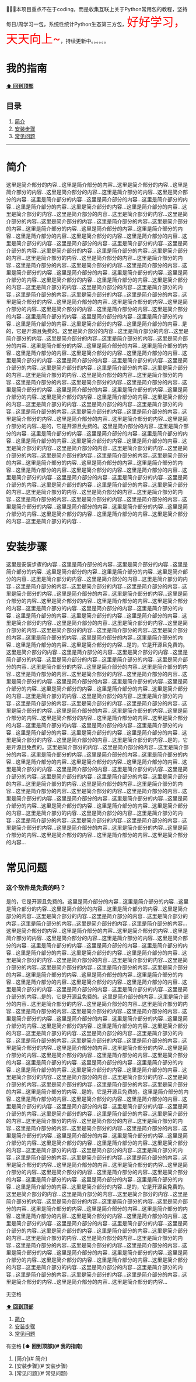 🎯🎯🎯本项目重点不在于coding，而是收集互联上关于Python常用包的教程，坚持每日/周学习一包，系统性统计Python生态第三方包，<font size=6.5 color='red'>好好学习，天天向上~</font>，持续更新中。。。。。。



# 我的指南

**[⬆ 回到顶部](#我的指南)**

## 目录
1.  [简介](#简介)
2.  [安装步骤](#安装步骤)
3.  [常见问题](#常见问题)

---

# 简介

这里是简介部分的内容...这里是简介部分的内容...这里是简介部分的内容...这里是简介部分的内容...这里是简介部分的内容...这里是简介部分的内容...这里是简介部分的内容...这里是简介部分的内容...这里是简介部分的内容...这里是简介部分的内容...这里是简介部分的内容...这里是简介部分的内容...这里是简介部分的内容...这里是简介部分的内容...这里是简介部分的内容...这里是简介部分的内容...这里是简介部分的内容...这里是简介部分的内容...这里是简介部分的内容...这里是简介部分的内容...这里是简介部分的内容...这里是简介部分的内容...这里是简介部分的内容...这里是简介部分的内容...这里是简介部分的内容...这里是简介部分的内容...这里是简介部分的内容...这里是简介部分的内容...这里是简介部分的内容...这里是简介部分的内容...这里是简介部分的内容...这里是简介部分的内容...这里是简介部分的内容...这里是简介部分的内容...这里是简介部分的内容...这里是简介部分的内容...这里是简介部分的内容...这里是简介部分的内容...这里是简介部分的内容...这里是简介部分的内容...这里是简介部分的内容...这里是简介部分的内容...这里是简介部分的内容...这里是简介部分的内容...这里是简介部分的内容...这里是简介部分的内容...这里是简介部分的内容...这里是简介部分的内容...这里是简介部分的内容...这里是简介部分的内容...这里是简介部分的内容...这里是简介部分的内容...这里是简介部分的内容...这里是简介部分的内容...这里是简介部分的内容...这里是简介部分的内容...这里是简介部分的内容...这里是简介部分的内容...这里是简介部分的内容...这里是简介部分的内容...这里是简介部分的内容...这里是简介部分的内容...这里是简介部分的内容...这里是简介部分的内容...这里是简介部分的内容...是的，它是开源且免费的。这里是简介部分的内容...这里是简介部分的内容...这里是简介部分的内容...这里是简介部分的内容...这里是简介部分的内容...这里是简介部分的内容...这里是简介部分的内容...这里是简介部分的内容...这里是简介部分的内容...这里是简介部分的内容...这里是简介部分的内容...这里是简介部分的内容...这里是简介部分的内容...这里是简介部分的内容...这里是简介部分的内容...这里是简介部分的内容...这里是简介部分的内容...这里是简介部分的内容...这里是简介部分的内容...这里是简介部分的内容...这里是简介部分的内容...这里是简介部分的内容...这里是简介部分的内容...这里是简介部分的内容...这里是简介部分的内容...这里是简介部分的内容...这里是简介部分的内容...这里是简介部分的内容...这里是简介部分的内容...这里是简介部分的内容...这里是简介部分的内容...这里是简介部分的内容...这里是简介部分的内容...这里是简介部分的内容...这里是简介部分的内容...这里是简介部分的内容...这里是简介部分的内容...这里是简介部分的内容...这里是简介部分的内容...这里是简介部分的内容...这里是简介部分的内容...这里是简介部分的内容...是的，它是开源且免费的。这里是简介部分的内容...这里是简介部分的内容...这里是简介部分的内容...这里是简介部分的内容...这里是简介部分的内容...这里是简介部分的内容...这里是简介部分的内容...这里是简介部分的内容...这里是简介部分的内容...这里是简介部分的内容...这里是简介部分的内容...这里是简介部分的内容...这里是简介部分的内容...这里是简介部分的内容...这里是简介部分的内容...这里是简介部分的内容...这里是简介部分的内容...这里是简介部分的内容...这里是简介部分的内容...这里是简介部分的内容...这里是简介部分的内容...这里是简介部分的内容...这里是简介部分的内容...这里是简介部分的内容...这里是简介部分的内容...这里是简介部分的内容...这里是简介部分的内容...这里是简介部分的内容...这里是简介部分的内容...这里是简介部分的内容...这里是简介部分的内容...这里是简介部分的内容...这里是简介部分的内容...这里是简介部分的内容...这里是简介部分的内容...这里是简介部分的内容...这里是简介部分的内容...这里是简介部分的内容...这里是简介部分的内容...这里是简介部分的内容...这里是简介部分的内容...这里是简介部分的内容...

# 安装步骤

这里是安装步骤的内容...这里是简介部分的内容...这里是简介部分的内容...这里是简介部分的内容...这里是简介部分的内容...这里是简介部分的内容...这里是简介部分的内容...这里是简介部分的内容...这里是简介部分的内容...这里是简介部分的内容...这里是简介部分的内容...这里是简介部分的内容...这里是简介部分的内容...这里是简介部分的内容...这里是简介部分的内容...这里是简介部分的内容...这里是简介部分的内容...这里是简介部分的内容...这里是简介部分的内容...这里是简介部分的内容...这里是简介部分的内容...这里是简介部分的内容...这里是简介部分的内容...这里是简介部分的内容...这里是简介部分的内容...这里是简介部分的内容...这里是简介部分的内容...这里是简介部分的内容...这里是简介部分的内容...这里是简介部分的内容...这里是简介部分的内容...这里是简介部分的内容...这里是简介部分的内容...这里是简介部分的内容...这里是简介部分的内容...这里是简介部分的内容...这里是简介部分的内容...这里是简介部分的内容...是的，它是开源且免费的。这里是简介部分的内容...这里是简介部分的内容...这里是简介部分的内容...这里是简介部分的内容...这里是简介部分的内容...这里是简介部分的内容...这里是简介部分的内容...这里是简介部分的内容...这里是简介部分的内容...这里是简介部分的内容...这里是简介部分的内容...这里是简介部分的内容...这里是简介部分的内容...这里是简介部分的内容...这里是简介部分的内容...这里是简介部分的内容...这里是简介部分的内容...这里是简介部分的内容...这里是简介部分的内容...这里是简介部分的内容...这里是简介部分的内容...这里是简介部分的内容...这里是简介部分的内容...这里是简介部分的内容...这里是简介部分的内容...这里是简介部分的内容...这里是简介部分的内容...这里是简介部分的内容...这里是简介部分的内容...这里是简介部分的内容...这里是简介部分的内容...这里是简介部分的内容...这里是简介部分的内容...这里是简介部分的内容...这里是简介部分的内容...这里是简介部分的内容...这里是简介部分的内容...这里是简介部分的内容...这里是简介部分的内容...这里是简介部分的内容...这里是简介部分的内容...这里是简介部分的内容...是的，它是开源且免费的。这里是简介部分的内容...这里是简介部分的内容...这里是简介部分的内容...这里是简介部分的内容...这里是简介部分的内容...这里是简介部分的内容...这里是简介部分的内容...这里是简介部分的内容...这里是简介部分的内容...这里是简介部分的内容...这里是简介部分的内容...这里是简介部分的内容...这里是简介部分的内容...这里是简介部分的内容...这里是简介部分的内容...这里是简介部分的内容...这里是简介部分的内容...这里是简介部分的内容...这里是简介部分的内容...这里是简介部分的内容...这里是简介部分的内容...这里是简介部分的内容...这里是简介部分的内容...这里是简介部分的内容...这里是简介部分的内容...这里是简介部分的内容...这里是简介部分的内容...这里是简介部分的内容...这里是简介部分的内容...这里是简介部分的内容...这里是简介部分的内容...这里是简介部分的内容...这里是简介部分的内容...这里是简介部分的内容...这里是简介部分的内容...这里是简介部分的内容...这里是简介部分的内容...这里是简介部分的内容...这里是简介部分的内容...这里是简介部分的内容...这里是简介部分的内容...这里是简介部分的内容...

# 常见问题

### 这个软件是免费的吗？
是的，它是开源且免费的。这里是简介部分的内容...这里是简介部分的内容...这里是简介部分的内容...这里是简介部分的内容...这里是简介部分的内容...这里是简介部分的内容...这里是简介部分的内容...这里是简介部分的内容...这里是简介部分的内容...这里是简介部分的内容...这里是简介部分的内容...这里是简介部分的内容...这里是简介部分的内容...这里是简介部分的内容...这里是简介部分的内容...这里是简介部分的内容...这里是简介部分的内容...这里是简介部分的内容...这里是简介部分的内容...这里是简介部分的内容...这里是简介部分的内容...这里是简介部分的内容...这里是简介部分的内容...这里是简介部分的内容...这里是简介部分的内容...这里是简介部分的内容...这里是简介部分的内容...这里是简介部分的内容...这里是简介部分的内容...这里是简介部分的内容...这里是简介部分的内容...这里是简介部分的内容...这里是简介部分的内容...这里是简介部分的内容...这里是简介部分的内容...这里是简介部分的内容...这里是简介部分的内容...这里是简介部分的内容...这里是简介部分的内容...这里是简介部分的内容...这里是简介部分的内容...这里是简介部分的内容...是的，它是开源且免费的。这里是简介部分的内容...这里是简介部分的内容...这里是简介部分的内容...这里是简介部分的内容...这里是简介部分的内容...这里是简介部分的内容...这里是简介部分的内容...这里是简介部分的内容...这里是简介部分的内容...这里是简介部分的内容...这里是简介部分的内容...这里是简介部分的内容...这里是简介部分的内容...这里是简介部分的内容...这里是简介部分的内容...这里是简介部分的内容...这里是简介部分的内容...这里是简介部分的内容...这里是简介部分的内容...这里是简介部分的内容...这里是简介部分的内容...这里是简介部分的内容...这里是简介部分的内容...这里是简介部分的内容...这里是简介部分的内容...这里是简介部分的内容...这里是简介部分的内容...这里是简介部分的内容...这里是简介部分的内容...这里是简介部分的内容...这里是简介部分的内容...这里是简介部分的内容...这里是简介部分的内容...这里是简介部分的内容...这里是简介部分的内容...这里是简介部分的内容...这里是简介部分的内容...这里是简介部分的内容...这里是简介部分的内容...这里是简介部分的内容...这里是简介部分的内容...这里是简介部分的内容...是的，它是开源且免费的。这里是简介部分的内容...这里是简介部分的内容...这里是简介部分的内容...这里是简介部分的内容...这里是简介部分的内容...这里是简介部分的内容...这里是简介部分的内容...这里是简介部分的内容...这里是简介部分的内容...这里是简介部分的内容...这里是简介部分的内容...这里是简介部分的内容...这里是简介部分的内容...这里是简介部分的内容...这里是简介部分的内容...这里是简介部分的内容...这里是简介部分的内容...这里是简介部分的内容...这里是简介部分的内容...这里是简介部分的内容...这里是简介部分的内容...这里是简介部分的内容...这里是简介部分的内容...这里是简介部分的内容...这里是简介部分的内容...这里是简介部分的内容...这里是简介部分的内容...这里是简介部分的内容...这里是简介部分的内容...这里是简介部分的内容...这里是简介部分的内容...这里是简介部分的内容...这里是简介部分的内容...这里是简介部分的内容...这里是简介部分的内容...这里是简介部分的内容...这里是简介部分的内容...这里是简介部分的内容...这里是简介部分的内容...这里是简介部分的内容...这里是简介部分的内容...这里是简介部分的内容...是的，它是开源且免费的。这里是简介部分的内容...这里是简介部分的内容...这里是简介部分的内容...这里是简介部分的内容...这里是简介部分的内容...这里是简介部分的内容...这里是简介部分的内容...这里是简介部分的内容...这里是简介部分的内容...这里是简介部分的内容...这里是简介部分的内容...这里是简介部分的内容...这里是简介部分的内容...这里是简介部分的内容...这里是简介部分的内容...这里是简介部分的内容...这里是简介部分的内容...这里是简介部分的内容...这里是简介部分的内容...这里是简介部分的内容...这里是简介部分的内容...这里是简介部分的内容...这里是简介部分的内容...这里是简介部分的内容...这里是简介部分的内容...这里是简介部分的内容...这里是简介部分的内容...这里是简介部分的内容...这里是简介部分的内容...这里是简介部分的内容...这里是简介部分的内容...这里是简介部分的内容...这里是简介部分的内容...这里是简介部分的内容...这里是简介部分的内容...这里是简介部分的内容...这里是简介部分的内容...这里是简介部分的内容...这里是简介部分的内容...这里是简介部分的内容...这里是简介部分的内容...这里是简介部分的内容...

无空格

**[⬆ 回到顶部](#我的指南)**

1.  [简介](#简介)
2.  [安装步骤](#安装步骤)
3.  [常见问题](#常见问题)

有空格
**[⬆ 回到顶部](# 我的指南)**

1.  [简介](# 简介)
2.  [安装步骤](# 安装步骤)
3.  [常见问题](# 常见问题)